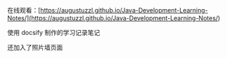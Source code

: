 在线观看：[https://augustuzzl.github.io/Java-Development-Learning-Notes/](<https://augustuzzl.github.io/Java-Development-Learning-Notes/>)

使用 docsify 制作的学习记录笔记

还加入了照片墙页面
